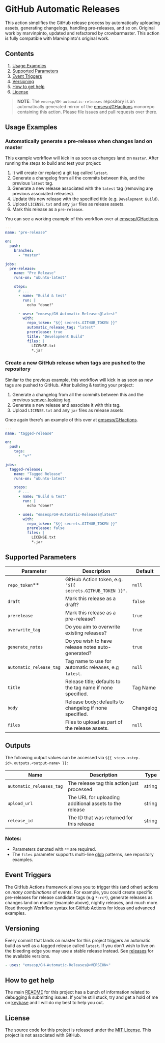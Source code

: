 # GitHub Automatic Releases

This action simplifies the GitHub release process by automatically uploading assets, generating changelogs, handling pre-releases, and so on.
Original work by marvinpinto, updated and refactored by crowbarmaster.
This action is fully compatible with Marvinpinto's original work.

## Contents

1. [Usage Examples](#usage-examples)
1. [Supported Parameters](#supported-parameters)
1. [Event Triggers](#event-triggers)
1. [Versioning](#versioning)
1. [How to get help](#how-to-get-help)
1. [License](#license)

> **NOTE**: The `emsesp/GH-automatic-releases` repository is an automatically generated mirror of the [emsesp/GHactions](https://github.com/emsesp/GHactions) monorepo containing this action. Please file issues and pull requests over there.

## Usage Examples

### Automatically generate a pre-release when changes land on master

This example workflow will kick in as soon as changes land on `master`. After running the steps to build and test your project:

1. It will create (or replace) a git tag called `latest`.
1. Generate a changelog from all the commits between this, and the previous `latest` tag.
1. Generate a new release associated with the `latest` tag (removing any previous associated releases).
1. Update this new release with the specified title (e.g. `Development Build`).
1. Upload `LICENSE.txt` and any `jar` files as release assets.
1. Mark this release as a `pre-release`.

You can see a working example of this workflow over at [emsesp/GHactions](https://github.com/emsesp/GHactions/releases/tag/latest).

```yaml
---
name: "pre-release"

on:
  push:
    branches:
      - "master"

jobs:
  pre-release:
    name: "Pre Release"
    runs-on: "ubuntu-latest"

    steps:
      # ...
      - name: "Build & test"
        run: |
          echo "done!"

      - uses: "emsesp/GH-Automatic-Releases@latest"
        with:
          repo_token: "${{ secrets.GITHUB_TOKEN }}"
          automatic_release_tag: "latest"
          prerelease: true
          title: "Development Build"
          files: |
            LICENSE.txt
            *.jar
```

### Create a new GitHub release when tags are pushed to the repository

Similar to the previous example, this workflow will kick in as soon as new tags are pushed to GitHub. After building & testing your project:

1. Generate a changelog from all the commits between this and the previous [semver-looking](https://semver.org/) tag.
1. Generate a new release and associate it with this tag.
1. Upload `LICENSE.txt` and any `jar` files as release assets.

Once again there's an example of this over at [emsesp/GHactions](https://github.com/emsesp/GHactions/releases/latest).

```yaml
---
name: "tagged-release"

on:
  push:
    tags:
      - "v*"

jobs:
  tagged-release:
    name: "Tagged Release"
    runs-on: "ubuntu-latest"

    steps:
      # ...
      - name: "Build & test"
        run: |
          echo "done!"

      - uses: "emsesp/GH-Automatic-Releases@latest"
        with:
          repo_token: "${{ secrets.GITHUB_TOKEN }}"
          prerelease: false
          files: |
            LICENSE.txt
            *.jar
```

## Supported Parameters

| Parameter               | Description                                                | Default   |
| ----------------------- | ---------------------------------------------------------- | --------- |
| `repo_token`\*\*        | GitHub Action token, e.g. `"${{ secrets.GITHUB_TOKEN }}"`. | `null`    |
| `draft`                 | Mark this release as a draft?                              | `false`   |
| `prerelease`            | Mark this release as a pre-release?                        | `true`    |
| `overwrite_tag`         | Do you aim to overwrite existing releases?                 | `true`    |
| `generate_notes`        | Do you wish to have release notes auto-generated?          | `true`    |
| `automatic_release_tag` | Tag name to use for automatic releases, e.g `latest`.      | `null`    |
| `title`                 | Release title; defaults to the tag name if none specified. | Tag Name  |
| `body`                  | Release body; defaults to changelog if none specified.     | Changelog |
| `files`                 | Files to upload as part of the release assets.             | `null`    |

## Outputs

The following output values can be accessed via `${{ steps.<step-id>.outputs.<output-name> }}`:

| Name                     | Description                                            | Type   |
| ------------------------ | ------------------------------------------------------ | ------ |
| `automatic_releases_tag` | The release tag this action just processed             | string |
| `upload_url`             | The URL for uploading additional assets to the release | string |
| `release_id`             | The ID that was returned for this release              | string |

### Notes:

- Parameters denoted with `**` are required.
- The `files` parameter supports multi-line [glob](https://github.com/isaacs/node-glob) patterns, see repository examples.

## Event Triggers

The GitHub Actions framework allows you to trigger this (and other) actions on _many combinations_ of events. For example, you could create specific pre-releases for release candidate tags (e.g `*-rc*`), generate releases as changes land on master (example above), nightly releases, and much more. Read through [Workflow syntax for GitHub Actions](https://help.github.com/en/articles/workflow-syntax-for-github-actions) for ideas and advanced examples.

## Versioning

Every commit that lands on master for this project triggers an automatic build as well as a tagged release called `latest`. If you don't wish to live on the bleeding edge you may use a stable release instead. See [releases](../../releases/latest) for the available versions.

```yaml
- uses: "emsesp/GH-Automatic-Releases@<VERSION>"
```

## How to get help

The main [README](https://github.com/emsesp/GHactions/blob/master/README.md) for this project has a bunch of information related to debugging & submitting issues. If you're still stuck, try and get a hold of me on [keybase](https://keybase.io/marvinpinto) and I will do my best to help you out.

## License

The source code for this project is released under the [MIT License](/LICENSE). This project is not associated with GitHub.
